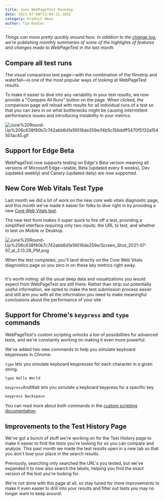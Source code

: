```yaml
---
title: June WebPageTest Roundup
date: 2021-07-08T13:04:21.185Z
category: Product News
author: Tim Kadlec
---
```

*Things can move pretty quickly around here. In addition to the [change log](https://docs.webpagetest.org/change-log/), we're publishing monthly summaries of some of the highlights of features and changes made to WebPageTest in the last month.*

## Compare all test runs

The visual comparison test page—with the combination of the filmstrip and waterfall—is one of the most popular ways of looking at WebPageTest results.

To make it easier to dive into any variability in your test results, we now provide a "Compare All Runs" button on the page. When clicked, the comparison page will reload with results for all individual runs of a test so that you can zero in on what bottlenecks might be causing intermittent performance issues and introducing instability in your metrics.

![June%20Round-Up%206c638f90b7c742abb6d1e19016de259e/f4b5c156ddff5470f5132a154501ac45.gif](June%20Round-Up%206c638f90b7c742abb6d1e19016de259e/f4b5c156ddff5470f5132a154501ac45.gif)

## Support for Edge Beta

WebPageTest now supports testing on Edge's Beta version meaning all versions of Microsoft Edge—stable, Beta (updated every 6 weeks), Dev (updated weekly) and Canary (updated daily) are now supported.

## New Core Web Vitals Test Type

Last month we did a lot of work on the new core web vitals diagnostic page, and this month we've made it easier for folks to dive right in by providing a new [Core Web Vitals test](https://www.webpagetest.org/webvitals).

The new test form makes it super quick to fire off a test, providing a simplified interface requiring only two inputs: the URL to test, and whether to test on Mobile or Desktop.

![June%20Round-Up%206c638f90b7c742abb6d1e19016de259e/Screen_Shot_2021-07-07_at_3.13.28_PM.png](June%20Round-Up%206c638f90b7c742abb6d1e19016de259e/Screen_Shot_2021-07-07_at_3.13.28_PM.png)

When the test completes, you'll land directly on the Core Web Vitals diagnostics page so you zero in on these key metrics right away.

![]()

It's worth noting: all the usual deep data and visualizations you would expect from WebPageTest are still there. Rather than strip out potentially useful information, we opted to make the test submission process easier and still arm you with all the information you need to make meaningful conclusions about the performance of your site.

## Support for Chrome's `keypress` and `type` commands

WebPageTest's custom scripting unlocks a *ton* of possibilities for advanced tests, and we're constantly working on making it even more powerful.

We've added two new commands to help you simulate keyboard keypresses in Chrome:

`type` lets you simulate keyboard keypresses for each character in a given string.

```jsx
type Hello World
```

`keypress`AndWait lets you simulate a keyboard keypress for a specific key

```jsx
keypress Backspace
```

You can read more about both commands in the [custom scripting documentation](https://docs.webpagetest.org/scripting/).

## Improvements to the Test History Page

We've got a bunch of stuff we're working on for the Test History page to make it easier to find the tests you're looking for so you can compare and analyze. This past month we made the test results open in a new tab so that you don't lose your place in the search results.

Previously, searching only searched the URL's you tested, but we've expanded it to now also search the labels, helping you find the exact version of the test you're looking for.

We're not done with this page at all, so stay tuned for more improvements to make it even easier to drill into your results and filter out tests you may no longer want to keep around.